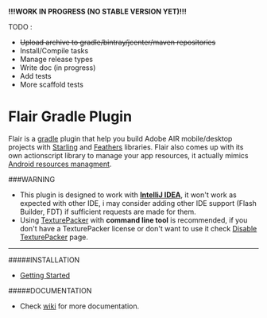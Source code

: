 **!!!WORK IN PROGRESS (NO STABLE VERSION YET)!!!**

TODO :
* ~~Upload archive to gradle/bintray/jcenter/maven repositories~~
* Install/Compile tasks
* Manage release types
* Write doc (in progress)
* Add tests
* More scaffold tests

# Flair Gradle Plugin
Flair is a [gradle](http://gradle.org/) plugin that help you build Adobe AIR mobile/desktop projects with [Starling](https://github.com/Gamua/Starling-Framework) and [Feathers](https://github.com/BowlerHatLLC/feathers) libraries. Flair also comes up with its own actionscript library to manage your app resources, it actually mimics [Android resources managment](http://developer.android.com/guide/topics/resources/providing-resources.html).

###WARNING
* This plugin is designed to work with [**IntelliJ IDEA**](https://www.jetbrains.com/idea/), it won't work as expected with other IDE, i may consider adding other IDE support (Flash Builder, FDT) if sufficient requests are made for them.
* Using [TexturePacker](https://www.codeandweb.com/texturepacker) with **command line tool** is recommended, if you don't have a TexturePacker license or don't want to use it check [Disable TexturePacker](https://github.com/SamYStudiO/flair-gradle-plugin/wiki/Disable-TexturePacker) page.

___
#####INSTALLATION
* [Getting Started](https://github.com/SamYStudiO/flair-gradle-plugin/wiki/Getting-Started)

#####DOCUMENTATION
* Check [wiki](https://github.com/SamYStudiO/flair-gradle-plugin/wiki) for more documentation.


